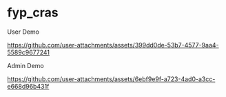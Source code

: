 # fyp_cras

User Demo


https://github.com/user-attachments/assets/399dd0de-53b7-4577-9aa4-5589c9677241



Admin Demo



https://github.com/user-attachments/assets/6ebf9e9f-a723-4ad0-a3cc-e668d96b431f

